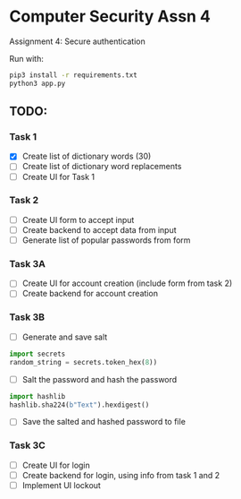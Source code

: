 # Computer Security Assn 4

Assignment 4: Secure authentication

Run with:

```sh
pip3 install -r requirements.txt
python3 app.py
```

## TODO:

### Task 1

- [x] Create list of dictionary words (30)
- [ ] Create list of dictionary word replacements
- [ ] Create UI for Task 1

### Task 2

- [ ] Create UI form to accept input
- [ ] Create backend to accept data from input
- [ ] Generate list of popular passwords from form

### Task 3A

- [ ] Create UI for account creation (include form from task 2)
- [ ] Create backend for account creation

### Task 3B

- [ ] Generate and save salt

```python
import secrets
random_string = secrets.token_hex(8))
```

- [ ] Salt the password and hash the password

```python
import hashlib
hashlib.sha224(b"Text").hexdigest()
```

- [ ] Save the salted and hashed password to file

### Task 3C

- [ ] Create UI for login
- [ ] Create backend for login, using info from task 1 and 2
- [ ] Implement UI lockout
